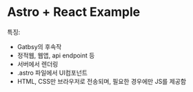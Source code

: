 # Astro + React Example
특징:
- Gatbsy의 후속작
- 정적웹, 웹앱, api endpoint 등
- 서버에서 렌더링
- .astro 파일에서 UI컴포넌트
- HTML, CSS만 브라우저로 전송되며, 필요한 경우에만 JS를 제공함
